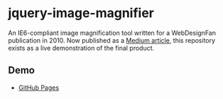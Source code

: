 # jquery-image-magnifier
An IE6-compliant image magnification tool written for a WebDesignFan publication in 2010.
Now published as a [Medium article](), this repository exists as a live demonstration of the final product.

## Demo
* [GitHub Pages](https://charlesstover.github.io/jquery-image-magnifier/)
